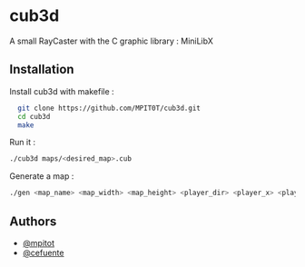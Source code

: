 
# cub3d

A small RayCaster with the C graphic library : MiniLibX


## Installation

Install cub3d with makefile :
```bash
  git clone https://github.com/MPIT0T/cub3d.git
  cd cub3d
  make
```


Run it :
```bash
./cub3d maps/<desired_map>.cub
```

Generate a map :
```bash
./gen <map_name> <map_width> <map_height> <player_dir> <player_x> <player_y>
```

## Authors

- [@mpitot](https://github.com/MPIT0T)
- [@cefuente](https://github.com/cesarfue)

